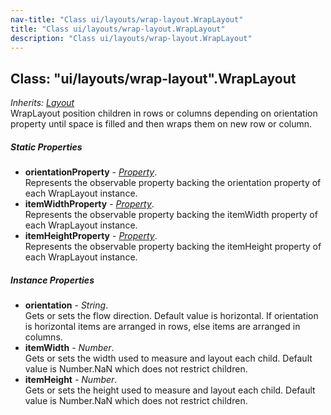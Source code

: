 ```yaml
---
nav-title: "Class ui/layouts/wrap-layout.WrapLayout"
title: "Class ui/layouts/wrap-layout.WrapLayout"
description: "Class ui/layouts/wrap-layout.WrapLayout"
---
```

## Class: "ui/layouts/wrap-layout".WrapLayout  
_Inherits:_ [_Layout_](../../../ui/layouts/layout/Layout.md)  
WrapLayout position children in rows or columns depending on orientation property
until space is filled and then wraps them on new row or column.

##### Static Properties
 - **orientationProperty** - [_Property_](../../../ui/core/dependency-observable/Property.md).    
  Represents the observable property backing the orientation property of each WrapLayout instance.
 - **itemWidthProperty** - [_Property_](../../../ui/core/dependency-observable/Property.md).    
  Represents the observable property backing the itemWidth property of each WrapLayout instance.
 - **itemHeightProperty** - [_Property_](../../../ui/core/dependency-observable/Property.md).    
  Represents the observable property backing the itemHeight property of each WrapLayout instance.

##### Instance Properties
 - **orientation** - _String_.    
  Gets or sets the flow direction. Default value is horizontal.
If orientation is horizontal items are arranged in rows, else items are arranged in columns.
 - **itemWidth** - _Number_.    
  Gets or sets the width used to measure and layout each child.
Default value is Number.NaN which does not restrict children.
 - **itemHeight** - _Number_.    
  Gets or sets the height used to measure and layout each child.
Default value is Number.NaN which does not restrict children.